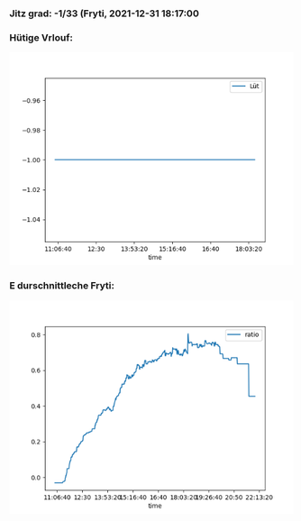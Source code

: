 ### Jitz grad: -1/33 (Fryti, 2021-12-31 18:17:00

### Hütige Vrlouf:
![Graph](Today.png)

### E durschnittleche Fryti:
![Graph](Fryti.png)